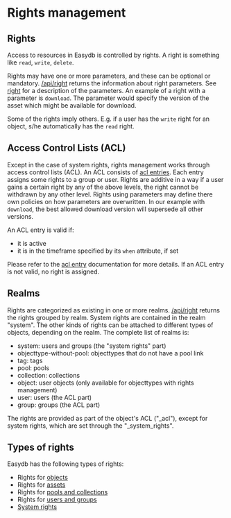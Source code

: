 # Rights management

## Rights

Access to resources in Easydb is controlled by rights. A right is something like `read`, `write`, `delete`.

Rights may have one or more parameters, and these can be optional or mandatory. [/api/right](/technical/api/right/right.md) returns the information
about right parameters. See [right](/technical/types/right/right.md) for a description of the parameters.
An example of a right with a parameter is `download`. The parameter would specify the version of the asset which might be available for download.

Some of the rights imply others. E.g. if a user has the `write` right for an object, s/he automatically has the `read` right.

## Access Control Lists (ACL)

Except in the case of system rights, rights management works through access control lists (ACL). An ACL consists of [acl entries](/technical/types/acl_entry/acl_entry.md).
Each entry assigns some rights to a group or user. Rights are additive in a way if a user gains a certain right by any of the above levels, the right cannot be withdrawn by any other level.
Rights using parameters may define there own policies on how parameters are overwritten. In our example with `download`, the best allowed download version will supersede all other versions.

An ACL entry is valid if:

- it is active
- it is in the timeframe specified by its `when` attribute, if set

Please refer to the [acl entry](/technical/types/acl_entry/acl_entry.md) documentation for more details.
If an ACL entry is not valid, no right is assigned.

## Realms

Rights are categorized as existing in one or more realms. [/api/right](/technical/api/right/right.md) returns the rights grouped by realm. System rights are contained in the realm "system".
The other kinds of rights can be attached to different types of objects, depending on the realm. The complete list of realms is:

* system: users and groups (the "system rights" part)
* objecttype-without-pool: objecttypes that do not have a pool link
* tag: tags
* pool: pools
* collection: collections
* object: user objects (only available for objecttypes with rights management)
* user: users (the ACL part)
* group: groups (the ACL part)

The rights are provided as part of the object's ACL ("_acl"), except for system rights, which are set through the "_system_rights".

## Types of rights

Easydb has the following types of rights:

- Rights for [objects](/technical/rightsmanagement/objects/objects.md)
- Rights for [assets](/technical/rightsmanagement/assets/assets.md)
- Rights for [pools and collections](/technical/rightsmanagement/poolcol/poolcol.md)
- Rights for [users and groups](/technical/rightsmanagement/usergroup/usergroup.md)
- [System rights](/technical/rightsmanagement/system/system.md)

